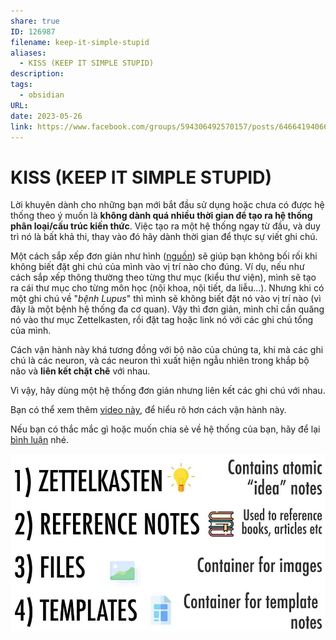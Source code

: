 ```yaml
---
share: true
ID: 126987
filename: keep-it-simple-stupid
aliases:
  - KISS (KEEP IT SIMPLE STUPID)
description: 
tags:
  - obsidian
URL: 
date: 2023-05-26
link: https://www.facebook.com/groups/594306492570157/posts/646641940669945/
---
```

# KISS (KEEP IT SIMPLE STUPID)

Lời khuyên dành cho những bạn mới bắt đầu sử dụng hoặc chưa có được hệ thống theo ý muốn là **không dành quá nhiều thời gian để tạo ra hệ thống phân loại/cấu trúc kiến thức**. Việc tạo ra một hệ thống ngay từ đầu, và duy trì nó là bất khả thi, thay vào đó hãy dành thời gian để thực sự viết ghi chú.

Một cách sắp xếp đơn giản như hình ([nguồn](https://youtu.be/E6ySG7xYgjY)) sẽ giúp bạn không bối rối khi không biết đặt ghi chú của mình vào vị trí nào cho đúng. Ví dụ, nếu như cách sắp xếp thông thường theo từng thư mục (kiểu thư viện), mình sẽ tạo ra cái thư mục cho từng môn học (nội khoa, nội tiết, da liễu...). Nhưng khi có một ghi chú về "_bệnh Lupus_" thì mình sẽ không biết đặt nó vào vị trí nào (vì đây là một bệnh hệ thống đa cơ quan). Vậy thì đơn giản, mình chỉ cần quăng nó vào thư mục Zettelkasten, rồi đặt tag hoặc link nó với các ghi chú tổng của mình.

Cách vận hành này khá tương đồng với bộ não của chúng ta, khi mà các ghi chú là các neuron, và các neuron thì xuất hiện ngẫu nhiên trong khắp bộ não và **liên kết chặt chẽ** với nhau.

Vì vậy, hãy dùng một hệ thống đơn giản nhưng liên kết các ghi chú với nhau.

Bạn có thể xem thêm [video này](https://www.youtube.com/watch?v=E6ySG7xYgjY), để hiểu rõ hơn cách vận hành này.

Nếu bạn có thắc mắc gì hoặc muốn chia sẻ về hệ thống của bạn, hãy để lại [bình luận](https://www.facebook.com/groups/594306492570157/posts/646641940669945/) nhé.

![KISS (KEEP IT SIMPLE STUPID)-1685368412414.jpeg](../assets/img/KISS%20(KEEP%20IT%20SIMPLE%20STUPID)-1685368412414.jpeg)
